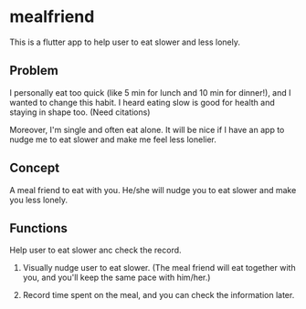 # mealfriend

This is a flutter app to help user to eat slower and less lonely.

## Problem

I personally eat too quick (like 5 min for lunch and 10 min for dinner!), and I wanted to change this habit. I heard eating slow is good for health and staying in shape too. (Need citations)

Moreover, I'm single and often eat alone. It will be nice if I have an app to nudge me to eat slower and make me feel less lonelier.

## Concept

A meal friend to eat with you. He/she will nudge you to eat slower and make you less lonely.

## Functions

Help user to eat slower anc check the record.

1. Visually nudge user to eat slower. (The meal friend will eat together with you, and you'll keep the same pace with him/her.)

2. Record time spent on the meal, and you can check the information later.